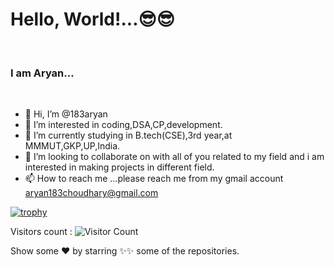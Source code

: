 <h1>Hello, World!...😎😎</h1>
<br>
<h3>I am Aryan...<img src="https://camo.githubusercontent.com/63371d36886ee658f5a97401f393e1ab1684b2fd3de674b8f5efc7d410b2a3d0/68747470733a2f2f6d656469612e67697068792e636f6d2f6d656469612f57556c706c634d704f43456d5447427442572f67697068792e676966" alt =""></h3><br>

- 👋 Hi, I’m @183aryan
- 👀 I’m interested in coding,DSA,CP,development.
- 🌱 I’m currently studying in B.tech(CSE),3rd year,at MMMUT,GKP,UP,India.
- 💞️ I’m looking to collaborate on with all of you related to my field and i am interested in making projects in different field.
- 📫 How to reach me ...please reach me from my gmail account aryan183choudhary@gmail.com


[![trophy](https://github-profile-trophy.vercel.app/?username=183aryan)](https://github.com/183aryan/github-profile-trophy)

Visitors count : ![Visitor Count](https://profile-counter.glitch.me/183aryan/count.svg)

Show some ❤ by starring ✨✨ some of the repositories.

<!-- <p align="center"> <img src="https://komarev.com/ghpvc/?username=183aryan&label=Profile%20views&color=ce9927&style=flat" alt="183aryan" /> </p> -->
<!---
183aryan/183aryan is a ✨ special ✨ repository because its `README.md` (this file) appears on your GitHub profile.

You can click the Preview link to take a look at your changes.
--->
